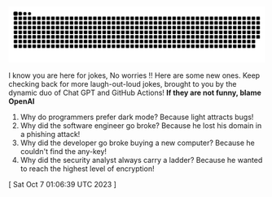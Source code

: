 <picture>
  <source media="(prefers-color-scheme: dark)" srcset="https://raw.githubusercontent.com/platane/platane/output/github-contribution-grid-snake-dark.svg">
  <source media="(prefers-color-scheme: light)" srcset="https://raw.githubusercontent.com/platane/platane/output/github-contribution-grid-snake.svg">
  <img alt="github contribution grid snake animation" src="https://raw.githubusercontent.com/platane/platane/output/github-contribution-grid-snake.svg">
</picture>


I know you are here for jokes, No worries !!
Here are some new ones. Keep checking back for more laugh-out-loud jokes, brought to you by the dynamic duo of Chat GPT and GitHub Actions! __If they are not funny, blame OpenAI__
 
1. Why do programmers prefer dark mode? Because light attracts bugs!
2. Why did the software engineer go broke? Because he lost his domain in a phishing attack!
3. Why did the developer go broke buying a new computer? Because he couldn't find the any-key!
4. Why did the security analyst always carry a ladder? Because he wanted to reach the highest level of encryption!
 
[ 
Sat Oct  7 01:06:39 UTC 2023
 ]
